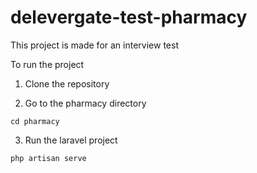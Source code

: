 # delevergate-test-pharmacy
This project is made for an interview test

To run the project

1. Clone the repository

2. Go to the pharmacy directory
 ```
 cd pharmacy
 ```
 
3. Run the laravel project
 ```
 php artisan serve
 ```
